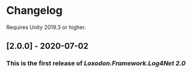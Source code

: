 # Changelog

Requires Unity 2019.3 or higher.

## [2.0.0] - 2020-07-02
### This is the first release of *Loxodon.Framework.Log4Net 2.0*

